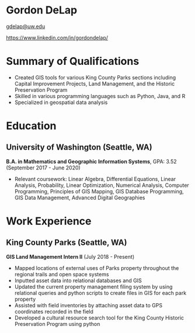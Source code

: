 # Gordon DeLap

gdelap@uw.edu

https://www.linkedin.com/in/gordondelap/

# Summary of Qualifications

- Created GIS tools for various King County Parks sections including Capital Improvement Projects, Land Management, and the Historic Preservation Program
- Skilled in various programming languages such as Python, Java, and R
- Specialized in geospatial data analysis

# Education

## University of Washington (Seattle, WA)

**B.A. in Mathematics and Geographic Information Systems**, GPA: 3.52 (September 2017 - June 2020)
- Relevant coursework: Linear Algebra, Differential Equations, Linear Analysis, Probability, Linear Optimization, Numerical Analysis, Computer Programming, Principles of GIS Mapping, GIS Database Programming, GIS Data Management, Advanced Digital Geographies


# Work Experience

## King County Parks (Seattle, WA)

**GIS Land Management Intern II** (July 2018 - Present)
* Mapped locations of external uses of Parks property throughout the regional trails and open space systems
* Inputted asset data into relational databases and GIS
* Updated the current property management filing system by using relational queries and python scripts to create files in GIS for each park property
* Assisted with field inventories by attaching asset data to GPS coordinates recorded in the field
* Developed a cultural resource search tool for the King County Historic Preservation Program using python
